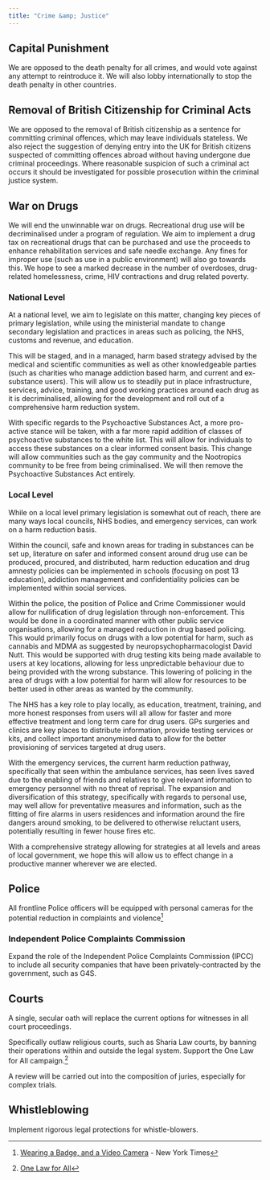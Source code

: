 ```yaml
---
title: "Crime &amp; Justice"
---
```


## Capital Punishment

We are opposed to the death penalty for all crimes, and would vote against any attempt to reintroduce it. We will also lobby internationally to stop the death penalty in other countries.

## Removal of British Citizenship for Criminal Acts 

We are opposed to the removal of British citizenship as a sentence for committing criminal offences, which may leave individuals stateless. We also reject the suggestion of denying entry into the UK for British citizens suspected of committing offences abroad without having undergone due criminal proceedings. Where reasonable suspicion of such a criminal act occurs it should be investigated for possible prosecution within the criminal justice system. 

## War on Drugs

We will end the unwinnable war on drugs. Recreational drug use will be decriminalised under a program of regulation. We aim to implement a drug tax on recreational drugs that can be purchased and use the proceeds to enhance rehabilitation services and safe needle exchange. Any fines for improper use (such as use in a public environment) will also go towards this. We hope to see a marked decrease in the number of overdoses, drug-related homelessness, crime, HIV contractions and drug related poverty.

### National Level

At a national level, we aim to legislate on this matter, changing key pieces of primary legislation, while using the ministerial mandate to change secondary legislation and practices in areas such as policing, the NHS, customs and revenue, and education.

This will be staged, and in a managed, harm based strategy advised by the medical and scientific communities as well as other knowledgeable parties (such as charities who manage addiction based harm, and current and ex-substance users). This will allow us to steadily put in place infrastructure, services, advice, training, and good working practices around each drug as it is decriminalised, allowing for the development and roll out of a comprehensive harm reduction system.

With specific regards to the Psychoactive Substances Act, a more pro-active stance will be taken, with a far more rapid addition of classes of psychoactive substances to the white list. This will allow for individuals to access these substances on a clear informed consent basis. This change will allow communities such as the gay community and the Nootropics community to be free from being criminalised. We will then remove the Psychoactive Substances Act entirely.

### Local Level

While on a local level primary legislation is somewhat out of reach, there are many ways local councils, NHS bodies, and emergency services, can work on a harm reduction basis.

Within the council, safe and known areas for trading in substances can be set up, literature on safer and informed consent around drug use can be produced, procured, and distributed, harm reduction education and drug amnesty policies can be implemented in schools (focusing on post 13 education), addiction management and confidentiality policies can be implemented within social services.

Within the police, the position of Police and Crime Commissioner would allow for nullification of drug legislation through non-enforcement. This would be done in a coordinated manner with other public service organisations, allowing for a managed reduction in drug based policing. This would primarily focus on drugs with a low potential for harm, such as cannabis and MDMA as suggested by neuropsychopharmacologist David Nutt. This would be supported with drug testing kits being made available to users at key locations, allowing for less unpredictable behaviour due to being provided with the wrong substance. This lowering of policing in the area of drugs with a low potential for harm will allow for resources to be better used in other areas as wanted by the community.

The NHS has a key role to play locally, as education, treatment, training, and more honest responses from users will all allow for faster and more effective treatment and long term care for drug users. GPs surgeries and clinics are key places to distribute information, provide testing services or kits, and collect important anonymised data to allow for the better provisioning of services targeted at drug users.

With the emergency services, the current harm reduction pathway, specifically that seen within the ambulance services,  has seen lives saved due to the enabling of friends and relatives to give relevant information to emergency personnel with no threat of reprisal. The expansion and diversification of this strategy, specifically with regards to personal use, may well allow for preventative measures and information, such as the fitting of fire alarms in users residences and information around the fire dangers around smoking, to be delivered to otherwise reluctant users, potentially resulting in fewer house fires etc.

With a comprehensive strategy allowing for strategies at all levels and areas of local government, we hope this will allow us to effect change in a productive manner wherever we are elected.


## Police

All frontline Police officers will be equipped with personal cameras for the potential reduction in complaints and violence[^police-cameras]

[^police-cameras]: [Wearing a Badge, and a Video Camera](http://mobile.nytimes.com/2013/04/07/business/wearable-video-cameras-for-police-officers.html?_r=0) - New York Times

### Independent Police Complaints Commission

Expand the role of the Independent Police Complaints Commission (IPCC) to include all security companies that have been privately-contracted by the government, such as G4S.

## Courts

A single, secular oath will replace the current options for witnesses in all court proceedings.

Specifically outlaw religious courts, such as Sharia Law courts, by banning their operations within and outside the legal system. Support the One Law for All campaign.[^onelaw]

[^onelaw]: [One Law for All](http://www.onelawforall.org.uk/)

A review will be carried out into the composition of juries, especially for complex trials.

## Whistleblowing

Implement rigorous legal protections for whistle-blowers.